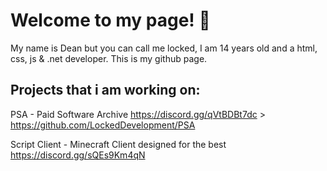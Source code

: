 # Welcome to my page! 👋
My name is Dean but you can call me locked, I am 14 years old and a html, css, js & .net developer. This is my github page.

## Projects that i am working on:
PSA - Paid Software Archive https://discord.gg/qVtBDBt7dc > https://github.com/LockedDevelopment/PSA

Script Client - Minecraft Client designed for the best https://discord.gg/sQEs9Km4qN
